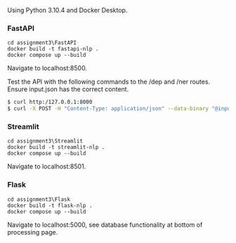 Using Python 3.10.4 and Docker Desktop.

### FastAPI

```
cd assignment3\FastAPI
docker build -t fastapi-nlp .  
docker compose up --build
```

Navigate to localhost:8500.

Test the API with the following commands to the /dep and /ner routes. Ensure input.json has the correct content.

```bash
$ curl http:/127.0.0.1:8000
$ curl -X POST -H "Content-Type: application/json" --data-binary "@input.json" http://127.0.0.1:8500/dep
```

### Streamlit

```
cd assignment3\Streamlit
docker build -t streamlit-nlp .
docker compose up --build
```

Navigate to localhost:8501.

### Flask

```
cd assignment3\Flask
docker build -t flask-nlp .
docker compose up --build
```

Navigate to localhost:5000, see database functionality at bottom of processing page.
